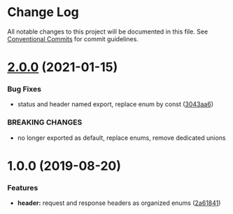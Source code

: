 # Change Log

All notable changes to this project will be documented in this file.
See [Conventional Commits](https://conventionalcommits.org) for commit guidelines.

# [2.0.0](https://github.com/jeremyben/tshttp/compare/@tshttp/header@1.0.0...@tshttp/header@2.0.0) (2021-01-15)


### Bug Fixes

* status and header named export, replace enum by const ([3043aa6](https://github.com/jeremyben/tshttp/commit/3043aa6474e5927d00976e23c28a1d4eb848704a))


### BREAKING CHANGES

* no longer exported as default, replace enums, remove dedicated unions





# 1.0.0 (2019-08-20)


### Features

* **header:** request and response headers as organized enums ([2a61841](https://github.com/jeremyben/tshttp/commit/2a61841))
